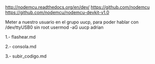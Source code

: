 http://nodemcu.readthedocs.org/en/dev/
https://github.com/nodemcu
https://github.com/nodemcu/nodemcu-devkit-v1.0

Meter a nuestro usuario en el grupo uucp, para poder hablar con /dev/ttyUSB0 sin root
usermod -aG uucp adrian

1.- flashear.md

2.- consola.md

3.- subir_codigo.md

